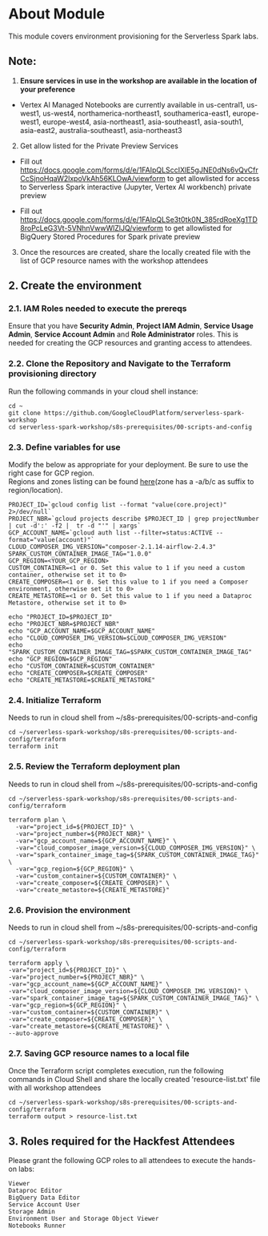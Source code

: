 # About Module

This module covers environment provisioning for the Serverless Spark labs.

## Note:

1. **Ensure services in use in the workshop are available in the location of your preference**
- Vertex AI Managed Notebooks are currently available in us-central1, us-west1, us-west4, northamerica-northeast1, southamerica-east1, europe-west1, europe-west4, asia-northeast1, asia-southeast1, asia-south1, asia-east2, australia-southeast1, asia-northeast3

2. Get allow listed for the Private Preview Services

- Fill out https://docs.google.com/forms/d/e/1FAIpQLSccIXlE5gJNE0dNs6vQvCfrCcSjnoHqaW2lxpoVkAh56KLOwA/viewform to get allowlisted for access to Serverless Spark interactive (Jupyter, Vertex AI workbench) private preview

- Fill out https://docs.google.com/forms/d/e/1FAIpQLSe3t0tk0N_385rdRoeXg1TD8roPcLeG3Vt-5VNhnVwwWlZlJQ/viewform to get allowlisted for BigQuery Stored Procedures for Spark private preview

3. Once the resources are created, share the locally created file with the list of GCP resource names with the workshop attendees

## 2. Create the environment

### 2.1. IAM Roles needed to execute the prereqs

Ensure that you have **Security Admin**, **Project IAM Admin**, **Service Usage Admin**, **Service Account Admin** and **Role Administrator** roles. This is needed for creating the GCP resources and granting access to attendees.

### 2.2. Clone the Repository and Navigate to the Terraform provisioning directory

Run the following commands in your cloud shell instance:<br>

```
cd ~
git clone https://github.com/GoogleCloudPlatform/serverless-spark-workshop
cd serverless-spark-workshop/s8s-prerequisites/00-scripts-and-config
```

### 2.3. Define variables for use

Modify the below as appropriate for your deployment. Be sure to use the right case for GCP region.<br>
Regions and zones listing can be found [here](https://cloud.google.com/compute/docs/regions-zones)(zone has a -a/b/c as suffix to region/location).<br>

```
PROJECT_ID=`gcloud config list --format "value(core.project)" 2>/dev/null`
PROJECT_NBR=`gcloud projects describe $PROJECT_ID | grep projectNumber | cut -d':' -f2 |  tr -d "'" | xargs`
GCP_ACCOUNT_NAME=`gcloud auth list --filter=status:ACTIVE --format="value(account)"`
CLOUD_COMPOSER_IMG_VERSION="composer-2.1.14-airflow-2.4.3"
SPARK_CUSTOM_CONTAINER_IMAGE_TAG="1.0.0"
GCP_REGION=<YOUR_GCP_REGION>
CUSTOM_CONTAINER=<1 or 0. Set this value to 1 if you need a custom container, otherwise set it to 0>
CREATE_COMPOSER=<1 or 0. Set this value to 1 if you need a Composer environment, otherwise set it to 0>
CREATE_METASTORE=<1 or 0. Set this value to 1 if you need a Dataproc Metastore, otherwise set it to 0>

echo "PROJECT_ID=$PROJECT_ID"
echo "PROJECT_NBR=$PROJECT_NBR"
echo "GCP_ACCOUNT_NAME=$GCP_ACCOUNT_NAME"
echo "CLOUD_COMPOSER_IMG_VERSION=$CLOUD_COMPOSER_IMG_VERSION"
echo "SPARK_CUSTOM_CONTAINER_IMAGE_TAG=$SPARK_CUSTOM_CONTAINER_IMAGE_TAG"
echo "GCP_REGION=$GCP_REGION"
echo "CUSTOM_CONTAINER=$CUSTOM_CONTAINER"
echo "CREATE_COMPOSER=$CREATE_COMPOSER"
echo "CREATE_METASTORE=$CREATE_METASTORE"
```

### 2.4. Initialize Terraform

Needs to run in cloud shell from ~/s8s-prerequisites/00-scripts-and-config

```
cd ~/serverless-spark-workshop/s8s-prerequisites/00-scripts-and-config/terraform
terraform init
```

### 2.5. Review the Terraform deployment plan

Needs to run in cloud shell from ~/s8s-prerequisites/00-scripts-and-config

```
cd ~/serverless-spark-workshop/s8s-prerequisites/00-scripts-and-config/terraform

terraform plan \
  -var="project_id=${PROJECT_ID}" \
  -var="project_number=${PROJECT_NBR}" \
  -var="gcp_account_name=${GCP_ACCOUNT_NAME}" \
  -var="cloud_composer_image_version=${CLOUD_COMPOSER_IMG_VERSION}" \
  -var="spark_container_image_tag=${SPARK_CUSTOM_CONTAINER_IMAGE_TAG}" \
  -var="gcp_region=${GCP_REGION}" \
  -var="custom_container=${CUSTOM_CONTAINER}" \
  -var="create_composer=${CREATE_COMPOSER}" \
  -var="create_metastore=${CREATE_METASTORE}"
```

### 2.6. Provision the environment

Needs to run in cloud shell from ~/s8s-prerequisites/00-scripts-and-config

```
cd ~/serverless-spark-workshop/s8s-prerequisites/00-scripts-and-config/terraform

terraform apply \
-var="project_id=${PROJECT_ID}" \
-var="project_number=${PROJECT_NBR}" \
-var="gcp_account_name=${GCP_ACCOUNT_NAME}" \
-var="cloud_composer_image_version=${CLOUD_COMPOSER_IMG_VERSION}" \
-var="spark_container_image_tag=${SPARK_CUSTOM_CONTAINER_IMAGE_TAG}" \
-var="gcp_region=${GCP_REGION}" \
-var="custom_container=${CUSTOM_CONTAINER}" \
-var="create_composer=${CREATE_COMPOSER}" \
-var="create_metastore=${CREATE_METASTORE}" \
--auto-approve
```

### 2.7. Saving GCP resource names to a local file

Once the Terraform script completes execution, run the following commands in Cloud Shell and share the locally created 'resource-list.txt' file with all workshop attendees

```
cd ~/serverless-spark-workshop/s8s-prerequisites/00-scripts-and-config/terraform
terraform output > resource-list.txt
```

## 3. Roles required for the Hackfest Attendees

Please grant the following GCP roles to all attendees to execute the hands-on labs:<br>

```
Viewer
Dataproc Editor
BigQuery Data Editor
Service Account User
Storage Admin
Environment User and Storage Object Viewer
Notebooks Runner
```
